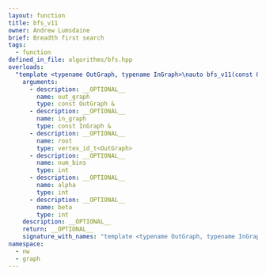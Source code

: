 ```yaml
---
layout: function
title: bfs_v11
owner: Andrew Lumsdaine
brief: Breadth first search
tags:
  - function
defined_in_file: algorithms/bfs.hpp
overloads:
  "template <typename OutGraph, typename InGraph>\nauto bfs_v11(const OutGraph &, const InGraph &, vertex_id_t<OutGraph>, int, int, int)":
    arguments:
      - description: __OPTIONAL__
        name: out_graph
        type: const OutGraph &
      - description: __OPTIONAL__
        name: in_graph
        type: const InGraph &
      - description: __OPTIONAL__
        name: root
        type: vertex_id_t<OutGraph>
      - description: __OPTIONAL__
        name: num_bins
        type: int
      - description: __OPTIONAL__
        name: alpha
        type: int
      - description: __OPTIONAL__
        name: beta
        type: int
    description: __OPTIONAL__
    return: __OPTIONAL__
    signature_with_names: "template <typename OutGraph, typename InGraph>\nauto bfs_v11(const OutGraph & out_graph, const InGraph & in_graph, vertex_id_t<OutGraph> root, int num_bins, int alpha, int beta)"
namespace:
  - nw
  - graph
---
```

